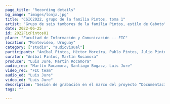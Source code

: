 ```yaml
---
page_title: "Recording details"
bg_image: "images/lonja.jpg"
title: "CSIC2022, grupo de la familia Pintos, toma 1"  
artist: "Grupo de seis tambores de la familia Pintos, estilo de Gaboto"
date: 2022-06-25
id: 2022FicPintos01
place: "Facultad de Información y Comunicación -- FIC" 
location: "Montevideo, Uruguay" 
category: ["studio", "audiovisual"]
participants: "Aníbal Pintos, Héctor Moreira, Pablo Pintos, Julio Pintos, Wáshington Pintos, Leopoldo “Polo” Pintos" 
curator: "Aníbal Pintos, Martín Rocamora" 
producer: "Luis Jure, Martín Rocamora" 
audio_rec: "Martín Rocamora, Santiago Bogacz, Luis Jure" 
video_rec: "FIC team" 
audio_ed: "Luis Jure" 
video_ed: "Luis Jure" 
description: "Sesión de grabación en el marco del proyecto “Documentacion y análisis del candombe uruguayo”, financiado por la CSIC, agencia de investigación de la Universidad de la República. La sesión se realizó en colaboración con la FIC." 
tags: "" 

---
```


